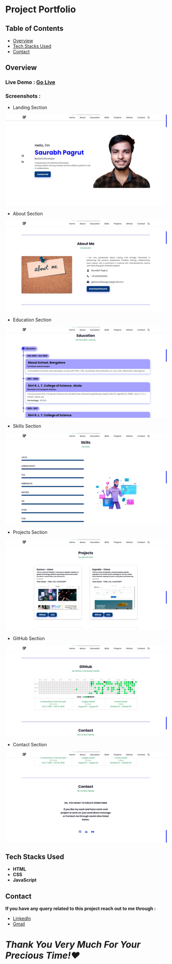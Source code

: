 # Project Portfolio

## Table of Contents

- [Overview](#overview)
- [Tech Stacks Used](#tech-stacks-used)
- [Contact](#contact)

## Overview

### Live Demo : [Go Live](https://saurabh-pagrut-portfolio.netlify.app/)  

### Screenshots :  

- Landing Section

![Screenshot1](./Images/Screenshots/Screenshot1.jpg)

- About Section  

![Screenshot2](./Images/Screenshots/Screenshot2.jpg)

- Education Section  

![Screenshot3](./Images/Screenshots/Screenshot3.jpg)

- Skills Section  

![Screenshot4](./Images/Screenshots/Screenshot4.jpg)

- Projects Section

![Screenshot5](./Images/Screenshots/Screenshot5.jpg)

- GitHub Section

![Screenshot6](./Images/Screenshots/Screenshot6.jpg)

- Contact Section  

![Screenshot7](./Images/Screenshots/Screenshot7.jpg)

## Tech Stacks Used

- **HTML**
- **CSS**
- **JavaScript**

## Contact

**If you have any query related to this project reach out to me through :**

- [LinkedIn](https://www.linkedin.com/in/SaurabhPagrut)
- [Gmail](mailto:getsaurabhpagrut@gmail.com)

# ***Thank You Very Much For Your Precious Time!❤***